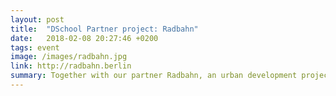 ```yaml
---
layout: post
title:  "DSchool Partner project: Radbahn"
date:   2018-02-08 20:27:46 +0200
tags: event
image: /images/radbahn.jpg
link: http://radbahn.berlin
summary: Together with our partner Radbahn, an urban development project in Berlin, we designed the "Radbahn Experience" with test routes and feedback setups in order to address local people's needs. (Image by: www.elmi-design.com)
---
```


